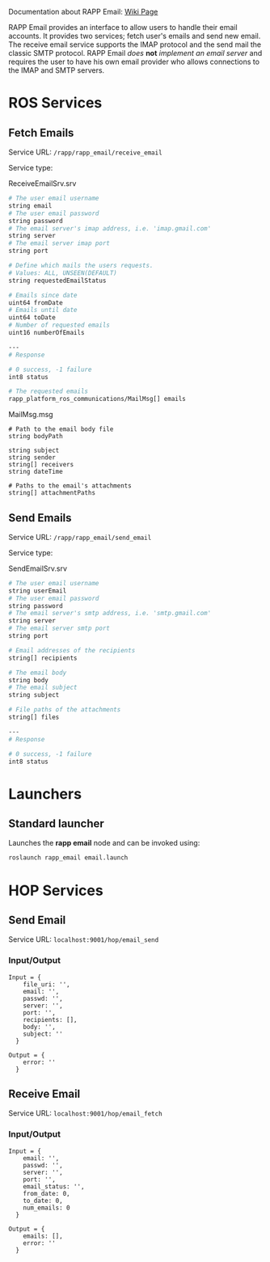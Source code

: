 Documentation about RAPP Email: [Wiki Page](https://github.com/rapp-project/rapp-platform/wiki/RAPP-Email)

RAPP Email provides an interface to allow users to handle their email accounts.
It provides two services; fetch user's emails and send new email.
The receive email service supports the IMAP protocol and the send mail the
classic SMTP protocol.
RAPP Email *does* **not** *implement an email server* and requires the user to
have his own email provider who allows connections to the IMAP and SMTP servers.

# ROS Services

## Fetch Emails
Service URL: ```/rapp/rapp_email/receive_email```

Service type:

ReceiveEmailSrv.srv
```bash
# The user email username
string email
# The user email password
string password
# The email server's imap address, i.e. 'imap.gmail.com'
string server
# The email server imap port
string port

# Define which mails the users requests.
# Values: ALL, UNSEEN(DEFAULT)
string requestedEmailStatus

# Emails since date
uint64 fromDate
# Emails until date
uint64 toDate
# Number of requested emails
uint16 numberOfEmails

---
# Response

# 0 success, -1 failure
int8 status

# The requested emails
rapp_platform_ros_communications/MailMsg[] emails
```

MailMsg.msg
```
# Path to the email body file
string bodyPath

string subject
string sender
string[] receivers
string dateTime

# Paths to the email's attachments
string[] attachmentPaths
```


## Send Emails
Service URL: ```/rapp/rapp_email/send_email```

Service type:

SendEmailSrv.srv
```bash
# The user email username
string userEmail
# The user email password
string password
# The email server's smtp address, i.e. 'smtp.gmail.com'
string server
# The email server smtp port
string port

# Email addresses of the recipients
string[] recipients

# The email body
string body
# The email subject
string subject

# File paths of the attachments
string[] files

---
# Response

# 0 success, -1 failure
int8 status
```

# Launchers

## Standard launcher

Launches the **rapp email** node and can be invoked using:
```bash
roslaunch rapp_email email.launch
```

# HOP Services

## Send Email

Service URL: `localhost:9001/hop/email_send`

### Input/Output
```
Input = {
    file_uri: '',
    email: '',
    passwd: '',
    server: '',
    port: '',
    recipients: [],
    body: '',
    subject: ''
  }
```
```
Output = {
    error: ''
  }
```

## Receive Email

Service URL: `localhost:9001/hop/email_fetch`

### Input/Output
```
Input = {
    email: '',
    passwd: '',
    server: '',
    port: '',
    email_status: '',
    from_date: 0,
    to_date: 0,
    num_emails: 0
  }
```
```
Output = {
    emails: [],
    error: ''
  }
```
